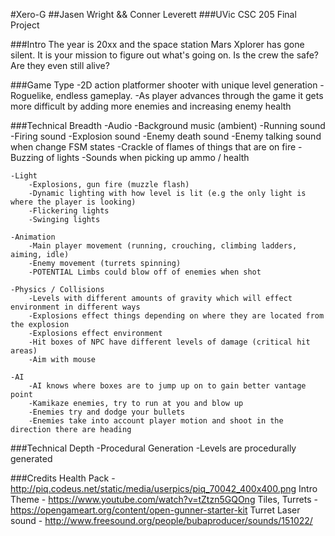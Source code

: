 #Xero-G 
##Jasen Wright && Conner Leverett
###UVic CSC 205 Final Project

###Intro
	The year is 20xx and the space station Mars Xplorer has gone silent. It is your 
	mission to figure out what's going on. Is the crew the safe? Are they even still alive?
	
###Game Type
	-2D action platformer shooter with unique level generation
	-Roguelike, endless gameplay.
	-As player advances through the game it gets more difficult by adding more enemies and increasing enemy health

###Technical Breadth
	-Audio
		-Background music (ambient)
		-Running sound
		-Firing sound
		-Explosion sound
		-Enemy death sound
		-Enemy talking sound when change FSM states
		-Crackle of flames of things that are on fire
		-Buzzing of lights
		-Sounds when picking up ammo / health
		
	-Light
		-Explosions, gun fire (muzzle flash)
		-Dynamic lighting with how level is lit (e.g the only light is where the player is looking)
		-Flickering lights
		-Swinging lights
		
	-Animation
		-Main player movement (running, crouching, climbing ladders, aiming, idle)
		-Enemy movement (turrets spinning)
		-POTENTIAL Limbs could blow off of enemies when shot
		
	-Physics / Collisions
		-Levels with different amounts of gravity which will effect environment in different ways
		-Explosions effect things depending on where they are located from the explosion
		-Explosions effect environment
		-Hit boxes of NPC have different levels of damage (critical hit areas)
		-Aim with mouse
	
	-AI
		-AI knows where boxes are to jump up on to gain better vantage point
		-Kamikaze enemies, try to run at you and blow up
		-Enemies try and dodge your bullets
		-Enemies take into account player motion and shoot in the direction there are heading
		
###Technical Depth
	-Procedural Generation
		-Levels are procedurally generated
		
		
###Credits
Health Pack - http://piq.codeus.net/static/media/userpics/piq_70042_400x400.png
Intro Theme - https://www.youtube.com/watch?v=tZtzn5GQOng
Tiles, Turrets - https://opengameart.org/content/open-gunner-starter-kit
Turret Laser sound - http://www.freesound.org/people/bubaproducer/sounds/151022/
